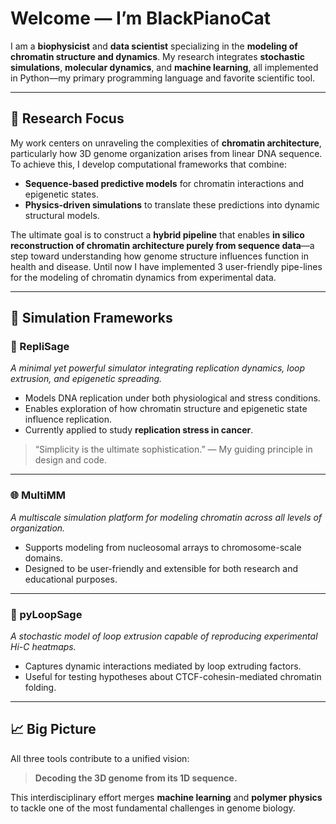 # Welcome — I’m BlackPianoCat 

I am a **biophysicist** and **data scientist** specializing in the **modeling of chromatin structure and dynamics**. My research integrates **stochastic simulations**, **molecular dynamics**, and **machine learning**, all implemented in Python—my primary programming language and favorite scientific tool.

---

## 🧬 Research Focus

My work centers on unraveling the complexities of **chromatin architecture**, particularly how 3D genome organization arises from linear DNA sequence. To achieve this, I develop computational frameworks that combine:

* **Sequence-based predictive models** for chromatin interactions and epigenetic states.
* **Physics-driven simulations** to translate these predictions into dynamic structural models.

The ultimate goal is to construct a **hybrid pipeline** that enables **in silico reconstruction of chromatin architecture purely from sequence data**—a step toward understanding how genome structure influences function in health and disease. Until now I have implemented 3 user-friendly pipe-lines for the modeling of chromatin dynamics from experimental data.

---

## 🔬 Simulation Frameworks

### 🧠 RepliSage

*A minimal yet powerful simulator integrating replication dynamics, loop extrusion, and epigenetic spreading.*

* Models DNA replication under both physiological and stress conditions.
* Enables exploration of how chromatin structure and epigenetic state influence replication.
* Currently applied to study **replication stress in cancer**.

> “Simplicity is the ultimate sophistication.” — My guiding principle in design and code.

---

### 🌐 MultiMM

*A multiscale simulation platform for modeling chromatin across all levels of organization.*

* Supports modeling from nucleosomal arrays to chromosome-scale domains.
* Designed to be user-friendly and extensible for both research and educational purposes.

---

### 🔁 pyLoopSage

*A stochastic model of loop extrusion capable of reproducing experimental Hi-C heatmaps.*

* Captures dynamic interactions mediated by loop extruding factors.
* Useful for testing hypotheses about CTCF-cohesin-mediated chromatin folding.

---

## 📈 Big Picture

All three tools contribute to a unified vision:

> **Decoding the 3D genome from its 1D sequence.**

This interdisciplinary effort merges **machine learning** and **polymer physics** to tackle one of the most fundamental challenges in genome biology.

